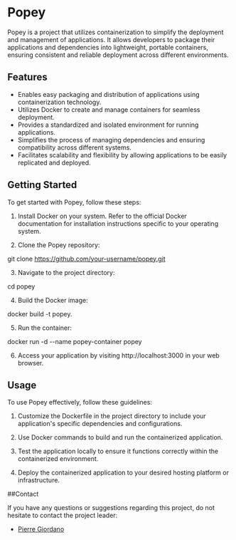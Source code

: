 # Popey

Popey is a project that utilizes containerization to simplify the deployment and management of applications. It allows developers to package their applications and dependencies into lightweight, portable containers, ensuring consistent and reliable deployment across different environments.

## Features

- Enables easy packaging and distribution of applications using containerization technology.
- Utilizes Docker to create and manage containers for seamless deployment.
- Provides a standardized and isolated environment for running applications.
- Simplifies the process of managing dependencies and ensuring compatibility across different systems.
- Facilitates scalability and flexibility by allowing applications to be easily replicated and deployed.

## Getting Started

To get started with Popey, follow these steps:

1. Install Docker on your system. Refer to the official Docker documentation for installation instructions specific to your operating system.

2. Clone the Popey repository:

git clone https://github.com/your-username/popey.git

3. Navigate to the project directory:

cd popey

4. Build the Docker image:

docker build -t popey.

5. Run the container:

docker run -d --name popey-container popey

6. Access your application by visiting http://localhost:3000 in your web browser.

## Usage

To use Popey effectively, follow these guidelines:

1. Customize the Dockerfile in the project directory to include your application's specific dependencies and configurations.

2. Use Docker commands to build and run the containerized application.

3. Test the application locally to ensure it functions correctly within the containerized environment.

4. Deploy the containerized application to your desired hosting platform or infrastructure.

##Contact

If you have any questions or suggestions regarding this project, do not hesitate to contact the project leader:

* [Pierre Giordano](https://github.com/giordano-pierre)
